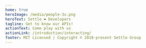 ```yaml
---
home: true
heroImage: /media/people-3x.png
heroText: Settle ❤️ Developers
tagline: Get to know our APIs!
actionText: Come play with us
actionLink: /introduction/interacting/
footer: MIT Licensed | Copyright © 2018-present Settle Group
---
```

